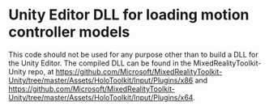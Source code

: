 # Unity Editor DLL for loading motion controller models

This code should not be used for any purpose other than to build a DLL for the Unity Editor.
The compiled DLL can be found in the MixedRealityToolkit-Unity repo, at https://github.com/Microsoft/MixedRealityToolkit-Unity/tree/master/Assets/HoloToolkit/Input/Plugins/x86 and https://github.com/Microsoft/MixedRealityToolkit-Unity/tree/master/Assets/HoloToolkit/Input/Plugins/x64.